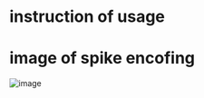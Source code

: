 # instruction of usage

# image of spike encofing

![image](https://github.com/GTAKAGI/PSNN/assets/114473358/45354d11-0aa2-4eb5-a16b-735e24dc6366)

